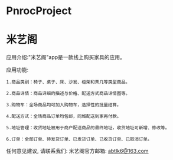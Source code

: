 # PnrocProject
# 米艺阁

  应用介绍:"米艺阁"app是一款线上购买家具的应用。
  
  应用功能:
    
    1.商品类别：椅子、桌子、床、沙发、柜架和茶几等类型商品。
    
    2.商品详情：商品详细的描述与价格、配送方式商品详情图等。
    
    3.购物车：全场商品均可加入购物车，选择性的批量结算。
    
    4.配送方式：全场商品订单均包邮，同城配送到家再付款。
    
    5.地址管理：收货地址被用于商户配送商品的最终地址，收货地址可新增、修改等。
    
    6.订单：全部订单、待发货订单、已发货订单、已收货订单、已取消订单。
    
  任何意见建议, 请联系我们: 
  米艺阁官方邮箱: abtlk6@163.com
